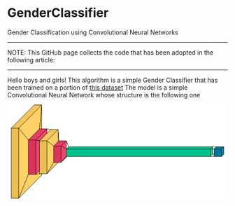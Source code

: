 # GenderClassifier
Gender Classification using Convolutional Neural Networks
*** 
NOTE: This GitHub page collects the code that has been adopted in the following article: 
*** 
Hello boys and girls! 
This algorithm is a simple Gender Classifier that has been trained on a portion of [this dataset](https://www.kaggle.com/nipunarora8/age-gender-and-ethnicity-face-data-csv)
The model is a simple Convolutional Neural Network whose structure is the following one

![Screenshot](GenderClassifier.png)


